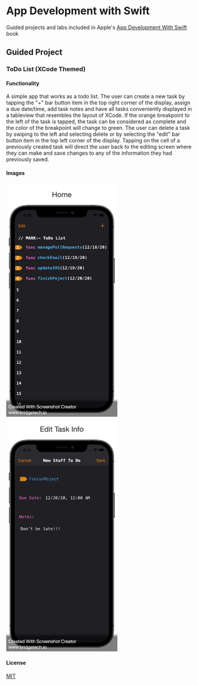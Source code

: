 # App Development with Swift

Guided projects and labs included in Apple's [App Development With Swift](https://books.apple.com/us/book/app-development-with-swift/id1219117996) book

## Guided Project 
### ToDo List (XCode Themed)

#### Functionality 
A simple app that works as a todo list. The user can create a new task by tapping the "+" bar button item in the top right corner of the display, assign a due date/time, add task notes and have all tasks conveniently displayed in a tableview that resembles the layout of XCode. If the orange breakpoint to the left of the task is tapped, the task can be considered as complete and the color of the breakpoint will change to green. The user can delete a task by swiping to the left and selecting delete or by selecting the "edit" bar button item in the top left corner of the display. Tapping on the cell of a previously created task will direct the user back to the editing screen where they can make and save changes to any of the information they had previously saved. 

#### Images 

<img src="https://github.com/benreeps/App-Development-With-Swift/blob/master/Images/ToDoList-HomeScreen.png" width="300" height="630" /> <img src="https://github.com/benreeps/App-Development-With-Swift/blob/master/Images/ToDoList-EditScreen.png" width="300" height="630" />

#### License

[MIT](https://choosealicense.com/licenses/mit/)

